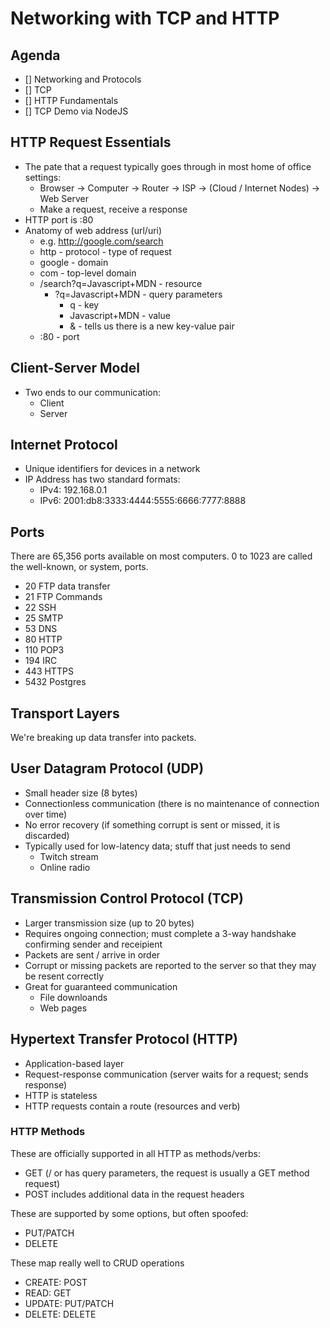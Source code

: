 # Networking with TCP and HTTP

## Agenda
- [] Networking and Protocols
- [] TCP
- [] HTTP Fundamentals
- [] TCP Demo via NodeJS


## HTTP Request Essentials

* The pate that a request typically goes through in most home of office settings:
  * Browser -> Computer -> Router -> ISP -> (Cloud / Internet Nodes) -> Web Server
  * Make a request, receive a response
* HTTP port is :80
* Anatomy of web address (url/uri)
  * e.g. http://google.com/search
  * http - protocol - type of request
  * google - domain
  * com - top-level domain
  * /search?q=Javascript+MDN - resource
    * ?q=Javascript+MDN - query parameters
      * q - key
      * Javascript+MDN - value
      * & - tells us there is a new key-value pair
  * :80 - port

## Client-Server Model
  * Two ends to our communication:
    * Client
    * Server

## Internet Protocol

* Unique identifiers for devices in a network
* IP Address has two standard formats:
  * IPv4: 192.168.0.1
  * IPv6: 2001:db8:3333:4444:5555:6666:7777:8888

## Ports

There are 65,356 ports available on most computers. 0 to 1023 are called the well-known, or system, ports.

* 20 FTP data transfer
* 21 FTP Commands
* 22 SSH
* 25 SMTP
* 53 DNS
* 80 HTTP
* 110 POP3
* 194 IRC
* 443 HTTPS
* 5432 Postgres

## Transport Layers

We're breaking up data transfer into packets.

## User Datagram Protocol (UDP)

* Small header size (8 bytes)
* Connectionless communication (there is no maintenance of connection over time)
* No error recovery (if something corrupt is sent or missed, it is discarded)
* Typically used for low-latency data; stuff that just needs to send
  * Twitch stream
  * Online radio

## Transmission Control Protocol (TCP)

* Larger transmission size (up to 20 bytes)
* Requires ongoing connection; must complete a 3-way handshake confirming sender and receipient 
* Packets are sent / arrive in order
* Corrupt or missing packets are reported to the server so that they may be resent correctly
* Great for guaranteed communication
  * File downloands
  * Web pages

## Hypertext Transfer Protocol (HTTP)

* Application-based layer
* Request-response communication (server waits for a request; sends response)
* HTTP is stateless
* HTTP requests contain a route (resources and verb)

### HTTP Methods

These are officially supported in all HTTP as methods/verbs:
  * GET (/ or has query parameters, the request is usually a GET method request)
  * POST includes additional data in the request headers

These are supported by some options, but often spoofed:
  * PUT/PATCH
  * DELETE

These map really well to CRUD operations
  * CREATE: POST
  * READ: GET
  * UPDATE: PUT/PATCH
  * DELETE: DELETE
